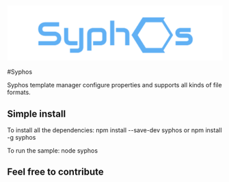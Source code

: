 ![syphos](https://github.com/Cryptix720/syphos/blob/master/logo.png)



#Syphos

Syphos template manager configure properties  and supports all kinds of file formats.



## Simple install

To install all the dependencies:
  npm install --save-dev syphos 
  or
  npm install -g syphos

To run the sample:
  node syphos
  
  
  
## Feel free to contribute

